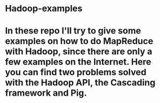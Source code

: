 Hadoop-examples
===============
In these repo I'll try to give some examples on how to do MapReduce with Hadoop, since there are only a few examples on the Internet. Here you can find two problems solved with the Hadoop API, the Cascading framework and Pig.
===============
